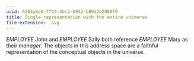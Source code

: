 ```yaml
---
uuid: 6204abe8-7714-4bc2-b942-b09d2e2080f9
title: Single representation with the entire universe
file-extension: .svg
---
```


*EMPLOYEE* John and *EMPLOYEE* Sally both reference *EMPLOYEE* Mary as their
*manager*. The objects in this address space are a faithful representation of
the conceptual objects in the universe.

